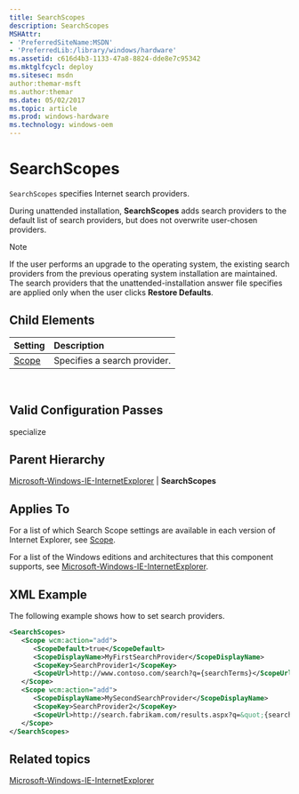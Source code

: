 ```yaml
---
title: SearchScopes
description: SearchScopes
MSHAttr:
- 'PreferredSiteName:MSDN'
- 'PreferredLib:/library/windows/hardware'
ms.assetid: c616d4b3-1133-47a8-8824-dde8e7c95342
ms.mktglfcycl: deploy
ms.sitesec: msdn
author:themar-msft
ms.author:themar
ms.date: 05/02/2017
ms.topic: article
ms.prod: windows-hardware
ms.technology: windows-oem
---
```

# SearchScopes

`SearchScopes` specifies Internet search providers.

During unattended installation, **SearchScopes** adds search providers to the default list of search providers, but does not overwrite user-chosen providers.

> [!Note]
> If the user performs an upgrade to the operating system, the existing search providers from the previous operating system installation are maintained. The search providers that the unattended-installation answer file specifies are applied only when the user clicks **Restore Defaults**.
 
## Child Elements

| Setting                 | Description                                                                           |
|:------------------------|:--------------------------------------------------------------------------------------|
| [Scope](microsoft-windows-ie-internetexplorer-searchscopes-scope.md) | Specifies a search provider. |
 
## Valid Configuration Passes

specialize

## Parent Hierarchy

[Microsoft-Windows-IE-InternetExplorer](microsoft-windows-ie-internetexplorer.md) | **SearchScopes**

## Applies To

For a list of which Search Scope settings are available in each version of Internet Explorer, see [Scope](microsoft-windows-ie-internetexplorer-searchscopes-scope.md).

For a list of the Windows editions and architectures that this component supports, see [Microsoft-Windows-IE-InternetExplorer](microsoft-windows-ie-internetexplorer.md).

## XML Example

The following example shows how to set search providers.

```XML
<SearchScopes>
   <Scope wcm:action="add">
      <ScopeDefault>true</ScopeDefault>
      <ScopeDisplayName>MyFirstSearchProvider</ScopeDisplayName>
      <ScopeKey>SearchProvider1</ScopeKey>
      <ScopeUrl>http://www.contoso.com/search?q={searchTerms}</ScopeUrl>
   </Scope>
   <Scope wcm:action="add">
      <ScopeDisplayName>MySecondSearchProvider</ScopeDisplayName>
      <ScopeKey>SearchProvider2</ScopeKey>
      <ScopeUrl>http://search.fabrikam.com/results.aspx?q=&quot;{searchTerms}&quot;</ScopeUrl>
   </Scope>
</SearchScopes>
```

## Related topics

[Microsoft-Windows-IE-InternetExplorer](microsoft-windows-ie-internetexplorer.md)
